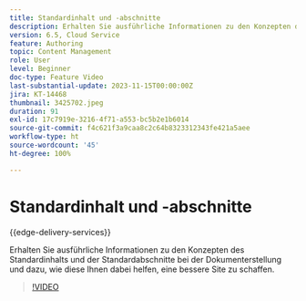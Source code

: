 ```yaml
---
title: Standardinhalt und -abschnitte
description: Erhalten Sie ausführliche Informationen zu den Konzepten des Standardinhalts und der Standardabschnitte bei der Dokumenterstellung.
version: 6.5, Cloud Service
feature: Authoring
topic: Content Management
role: User
level: Beginner
doc-type: Feature Video
last-substantial-update: 2023-11-15T00:00:00Z
jira: KT-14468
thumbnail: 3425702.jpeg
duration: 91
exl-id: 17c7919e-3216-4f71-a553-bc5b2e1b6014
source-git-commit: f4c621f3a9caa8c2c64b8323312343fe421a5aee
workflow-type: ht
source-wordcount: '45'
ht-degree: 100%

---
```


# Standardinhalt und -abschnitte

{{edge-delivery-services}}

Erhalten Sie ausführliche Informationen zu den Konzepten des Standardinhalts und der Standardabschnitte bei der Dokumenterstellung und dazu, wie diese Ihnen dabei helfen, eine bessere Site zu schaffen.

>[!VIDEO](https://video.tv.adobe.com/v/3425702/?learn=on)
